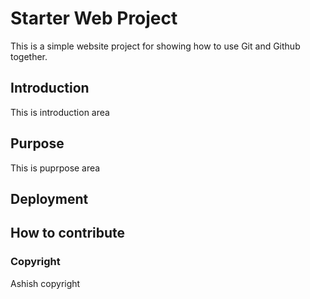 # Starter Web Project

This is a simple website project for showing how to use Git and Github together.

## Introduction

This is introduction area

## Purpose

This is puprpose area

## Deployment

## How to contribute

### Copyright
Ashish copyright